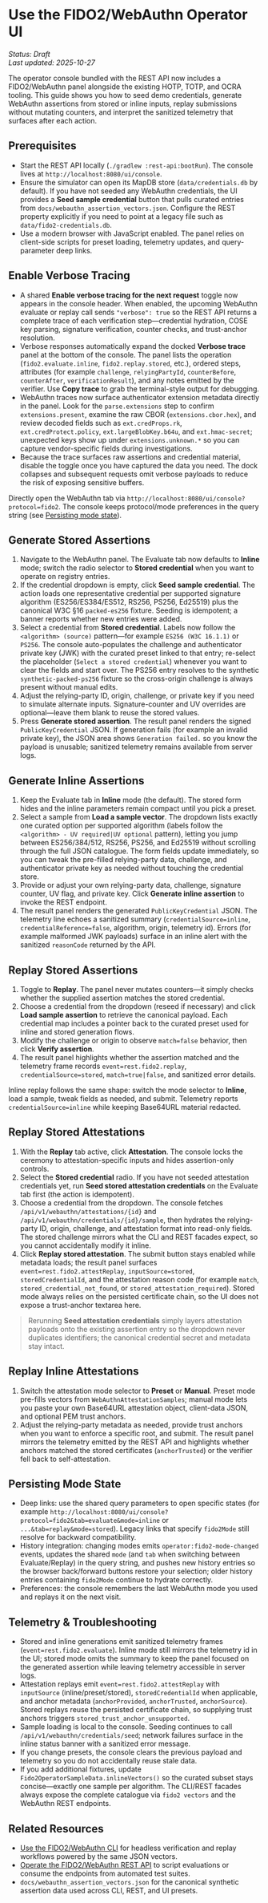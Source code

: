 # Use the FIDO2/WebAuthn Operator UI

_Status: Draft_  
_Last updated: 2025-10-27_

The operator console bundled with the REST API now includes a FIDO2/WebAuthn panel alongside the existing HOTP, TOTP, and OCRA tooling. This guide shows you how to seed demo credentials, generate WebAuthn assertions from stored or inline inputs, replay submissions without mutating counters, and interpret the sanitized telemetry that surfaces after each action.

## Prerequisites
- Start the REST API locally (`./gradlew :rest-api:bootRun`). The console lives at `http://localhost:8080/ui/console`.
- Ensure the simulator can open its MapDB store (`data/credentials.db` by default). If you have not seeded any WebAuthn credentials, the UI provides a **Seed sample credential** button that pulls curated entries from `docs/webauthn_assertion_vectors.json`. Configure the REST property explicitly if you need to point at a legacy file such as `data/fido2-credentials.db`.
- Use a modern browser with JavaScript enabled. The panel relies on client-side scripts for preset loading, telemetry updates, and query-parameter deep links.

## Enable Verbose Tracing
- A shared **Enable verbose tracing for the next request** toggle now appears in the console header. When enabled, the upcoming WebAuthn evaluate or replay call sends `"verbose": true` so the REST API returns a complete trace of each verification step—credential hydration, COSE key parsing, signature verification, counter checks, and trust-anchor resolution.
- Verbose responses automatically expand the docked **Verbose trace** panel at the bottom of the console. The panel lists the operation (`fido2.evaluate.inline`, `fido2.replay.stored`, etc.), ordered steps, attributes (for example `challenge`, `relyingPartyId`, `counterBefore`, `counterAfter`, `verificationResult`), and any notes emitted by the verifier. Use **Copy trace** to grab the terminal-style output for debugging.
- WebAuthn traces now surface authenticator extension metadata directly in the panel. Look for the `parse.extensions` step to confirm `extensions.present`, examine the raw CBOR (`extensions.cbor.hex`), and review decoded fields such as `ext.credProps.rk`, `ext.credProtect.policy`, `ext.largeBlobKey.b64u`, and `ext.hmac-secret`; unexpected keys show up under `extensions.unknown.*` so you can capture vendor-specific fields during investigations.
- Because the trace surfaces raw assertions and credential material, disable the toggle once you have captured the data you need. The dock collapses and subsequent requests omit verbose payloads to reduce the risk of exposing sensitive buffers.

Directly open the WebAuthn tab via `http://localhost:8080/ui/console?protocol=fido2`. The console keeps protocol/mode preferences in the query string (see [Persisting mode state](#persisting-mode-state)).

## Generate Stored Assertions
1. Navigate to the WebAuthn panel. The Evaluate tab now defaults to **Inline** mode; switch the radio selector to **Stored credential** when you want to operate on registry entries.
2. If the credential dropdown is empty, click **Seed sample credential**. The action loads one representative credential per supported signature algorithm (ES256/ES384/ES512, RS256, PS256, Ed25519) plus the canonical W3C §16 `packed-es256` fixture. Seeding is idempotent; a banner reports whether new entries were added.
3. Select a credential from **Stored credential**. Labels now follow the `<algorithm> (source)` pattern—for example `ES256 (W3C 16.1.1)` or `PS256`. The console auto-populates the challenge and authenticator private key (JWK) with the curated preset linked to that entry; re-select the placeholder (`Select a stored credential`) whenever you want to clear the fields and start over. The PS256 entry resolves to the synthetic `synthetic-packed-ps256` fixture so the cross-origin challenge is always present without manual edits.
4. Adjust the relying-party ID, origin, challenge, or private key if you need to simulate alternate inputs. Signature-counter and UV overrides are optional—leave them blank to reuse the stored values.
5. Press **Generate stored assertion**. The result panel renders the signed `PublicKeyCredential` JSON. If generation fails (for example an invalid private key), the JSON area shows `Generation failed.` so you know the payload is unusable; sanitized telemetry remains available from server logs.

## Generate Inline Assertions
1. Keep the Evaluate tab in **Inline** mode (the default). The stored form hides and the inline parameters remain compact until you pick a preset.
2. Select a sample from **Load a sample vector**. The dropdown lists exactly one curated option per supported algorithm (labels follow the `<algorithm> - UV required|UV optional` pattern), letting you jump between ES256/384/512, RS256, PS256, and Ed25519 without scrolling through the full JSON catalogue. The form fields update immediately, so you can tweak the pre-filled relying-party data, challenge, and authenticator private key as needed without touching the credential store.
3. Provide or adjust your own relying-party data, challenge, signature counter, UV flag, and private key. Click **Generate inline assertion** to invoke the REST endpoint.
4. The result panel renders the generated `PublicKeyCredential` JSON. The telemetry line echoes a sanitized summary (`credentialSource=inline`, `credentialReference=false`, algorithm, origin, telemetry id). Errors (for example malformed JWK payloads) surface in an inline alert with the sanitized `reasonCode` returned by the API.

## Replay Stored Assertions
1. Toggle to **Replay**. The panel never mutates counters—it simply checks whether the supplied assertion matches the stored credential.
2. Choose a credential from the dropdown (reseed if necessary) and click **Load sample assertion** to retrieve the canonical payload. Each credential map includes a pointer back to the curated preset used for inline and stored generation flows.
3. Modify the challenge or origin to observe `match=false` behavior, then click **Verify assertion**.
4. The result panel highlights whether the assertion matched and the telemetry frame records `event=rest.fido2.replay`, `credentialSource=stored`, `match=true|false`, and sanitized error details.

Inline replay follows the same shape: switch the mode selector to **Inline**, load a sample, tweak fields as needed, and submit. Telemetry reports `credentialSource=inline` while keeping Base64URL material redacted.

## Replay Stored Attestations
1. With the **Replay** tab active, click **Attestation**. The console locks the ceremony to attestation-specific inputs and hides assertion-only controls.
2. Select the **Stored credential** radio. If you have not seeded attestation credentials yet, run **Seed stored attestation credentials** on the Evaluate tab first (the action is idempotent).
3. Choose a credential from the dropdown. The console fetches `/api/v1/webauthn/attestations/{id}` and `/api/v1/webauthn/credentials/{id}/sample`, then hydrates the relying-party ID, origin, challenge, and attestation format into read-only fields. The stored challenge mirrors what the CLI and REST facades expect, so you cannot accidentally modify it inline.
4. Click **Replay stored attestation**. The submit button stays enabled while metadata loads; the result panel surfaces `event=rest.fido2.attestReplay`, `inputSource=stored`, `storedCredentialId`, and the attestation reason code (for example `match`, `stored_credential_not_found`, or `stored_attestation_required`). Stored mode always relies on the persisted certificate chain, so the UI does not expose a trust-anchor textarea here.

> Rerunning **Seed attestation credentials** simply layers attestation payloads onto the existing assertion entry so the dropdown never duplicates identifiers; the canonical credential secret and metadata stay intact.


## Replay Inline Attestations
1. Switch the attestation mode selector to **Preset** or **Manual**. Preset mode pre-fills vectors from `WebAuthnAttestationSamples`; manual mode lets you paste your own Base64URL attestation object, client-data JSON, and optional PEM trust anchors.
2. Adjust the relying-party metadata as needed, provide trust anchors when you want to enforce a specific root, and submit. The result panel mirrors the telemetry emitted by the REST API and highlights whether anchors matched the stored certificates (`anchorTrusted`) or the verifier fell back to self-attestation.

## Persisting Mode State
- Deep links: use the shared query parameters to open specific states (for example `http://localhost:8080/ui/console?protocol=fido2&tab=evaluate&mode=inline` or `...&tab=replay&mode=stored`). Legacy links that specify `fido2Mode` still resolve for backward compatibility.
- History integration: changing modes emits `operator:fido2-mode-changed` events, updates the shared `mode` (and `tab` when switching between Evaluate/Replay) in the query string, and pushes new history entries so the browser back/forward buttons restore your selection; older history entries containing `fido2Mode` continue to hydrate correctly.
- Preferences: the console remembers the last WebAuthn mode you used and replays it on the next visit.

## Telemetry & Troubleshooting
- Stored and inline generations emit sanitized telemetry frames (`event=rest.fido2.evaluate`). Inline mode still mirrors the telemetry id in the UI; stored mode omits the summary to keep the panel focused on the generated assertion while leaving telemetry accessible in server logs.
- Attestation replays emit `event=rest.fido2.attestReplay` with `inputSource` (inline/preset/stored), `storedCredentialId` when applicable, and anchor metadata (`anchorProvided`, `anchorTrusted`, `anchorSource`). Stored replays reuse the persisted certificate chain, so supplying trust anchors triggers `stored_trust_anchor_unsupported`.
- Sample loading is local to the console. Seeding continues to call `/api/v1/webauthn/credentials/seed`; network failures surface in the inline status banner with a sanitized error message.
- If you change presets, the console clears the previous payload and telemetry so you do not accidentally reuse stale data.
- If you add additional fixtures, update `Fido2OperatorSampleData.inlineVectors()` so the curated subset stays concise—exactly one sample per algorithm. The CLI/REST facades always expose the complete catalogue via `fido2 vectors` and the WebAuthn REST endpoints.

## Related Resources
- [Use the FIDO2/WebAuthn CLI](use-fido2-cli-operations.md) for headless verification and replay workflows powered by the same JSON vectors.
- [Operate the FIDO2/WebAuthn REST API](use-fido2-rest-operations.md) to script evaluations or consume the endpoints from automated test suites.
- `docs/webauthn_assertion_vectors.json` for the canonical synthetic assertion data used across CLI, REST, and UI presets.
